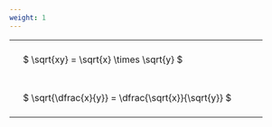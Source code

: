 ```yaml
---
weight: 1
---
```


<style type="text/css">
#T_68be6 th.col_heading {
  text-align: left;
  font-size: 1em;
}
#T_68be6 td {
  text-align: left;
  font-size: 1em;
  padding: 1.5em;
}
#T_68be6_row0_col0, #T_68be6_row1_col0 {
  width: 400px;
  white-space: pre-wrap;
}
</style>
<table id="T_68be6">
  <thead>
  </thead>
  <tbody>
    <tr>
      <td id="T_68be6_row0_col0" class="data row0 col0" >$ \sqrt{xy} = \sqrt{x} \times \sqrt{y} $</td>
    </tr>
    <tr>
      <td id="T_68be6_row1_col0" class="data row1 col0" >$ \sqrt{\dfrac{x}{y}} = \dfrac{\sqrt{x}}{\sqrt{y}} $</td>
    </tr>
  </tbody>
</table>
